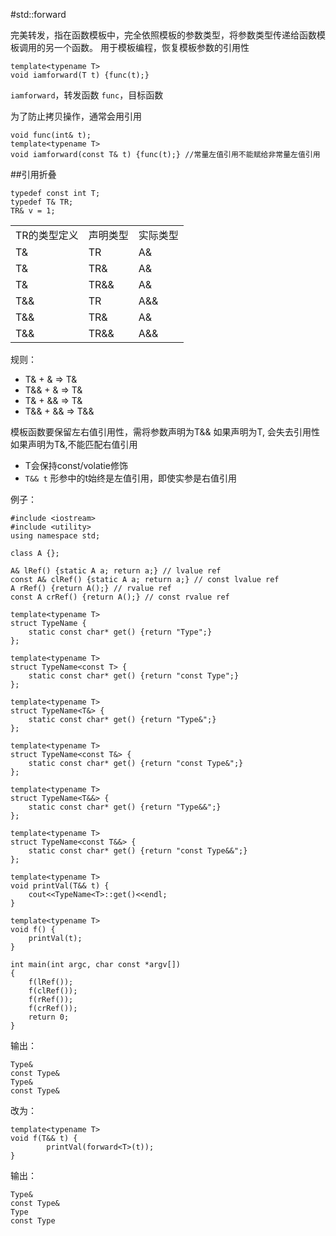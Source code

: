 #std::forward

完美转发，指在函数模板中，完全依照模板的参数类型，将参数类型传递给函数模板调用的另一个函数。
用于模板编程，恢复模板参数的引用性

```
template<typename T>
void iamforward(T t) {func(t);}
```

`iamforward`，转发函数
`func`，目标函数

为了防止拷贝操作，通常会用引用
```
void func(int& t);
template<typename T>
void iamforward(const T& t) {func(t);} //常量左值引用不能赋给非常量左值引用
```

##引用折叠

```
typedef const int T;
typedef T& TR;
TR& v = 1;
```

<table>
<tr><td>TR的类型定义</td><td>声明类型</td><td>实际类型</td></tr>
<tr><td>T&</td><td>TR</td><td>A&</td></tr>
<tr><td>T&</td><td>TR&</td><td>A&</td></tr>
<tr><td>T&</td><td>TR&&</td><td>A&</td></tr>
<tr><td>T&&</td><td>TR</td><td>A&&</td></tr>
<tr><td>T&&</td><td>TR&</td><td>A&</td></tr>
<tr><td>T&&</td><td>TR&&</td><td>A&&</td></tr>
</table>

规则：

+ T& + & => T&
+ T&& + & => T&
+ T& + && => T&
+ T&& + && => T&&


模板函数要保留左右值引用性，需将参数声明为T&&
如果声明为T, 会失去引用性
如果声明为T&,不能匹配右值引用

+ T会保持const/volatie修饰
+ `T&& t` 形参中的t始终是左值引用，即使实参是右值引用

例子：
```
#include <iostream>
#include <utility>
using namespace std;

class A {};

A& lRef() {static A a; return a;} // lvalue ref
const A& clRef() {static A a; return a;} // const lvalue ref
A rRef() {return A();} // rvalue ref
const A crRef() {return A();} // const rvalue ref

template<typename T> 
struct TypeName {
    static const char* get() {return "Type";}
};

template<typename T>
struct TypeName<const T> {
    static const char* get() {return "const Type";}
};

template<typename T>
struct TypeName<T&> {
    static const char* get() {return "Type&";}
};

template<typename T>
struct TypeName<const T&> {
    static const char* get() {return "const Type&";}
};

template<typename T>
struct TypeName<T&&> {
    static const char* get() {return "Type&&";}
};

template<typename T>
struct TypeName<const T&&> {
    static const char* get() {return "const Type&&";}
};

template<typename T>
void printVal(T&& t) {
    cout<<TypeName<T>::get()<<endl;
}

template<typename T>
void f() {
    printVal(t);
}
```

```
int main(int argc, char const *argv[])
{
    f(lRef());
    f(clRef());
    f(rRef()); 
    f(crRef());
    return 0;
}
```

输出：

```
Type&
const Type&
Type&
const Type&
```

改为：

```
template<typename T>
void f(T&& t) {
        printVal(forward<T>(t));
}

```

输出：
```
Type&
const Type&
Type
const Type
```